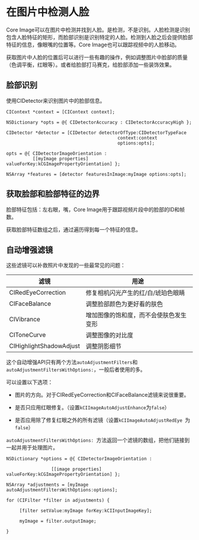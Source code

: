 # 在图片中检测人脸

Core Image可以在图片中检测并找到人脸。是检测，不是识别。人脸检测是识别包含人脸特征的矩形，而脸部识别是识别特定的人脸。检测到人脸之后会提供脸部特征的信息，像眼嘴的位置等。Core Image也可以跟踪视频中的人脸移动。

获取图片中人脸的位置后可以进行一些有趣的操作，例如调整图片中脸部的质量（色调平衡，红眼等）。或者给脸部打马赛克，给脸部添加一些装饰效果。

## 脸部识别

使用CIDetector来识别图片中的脸部信息。
```
CIContext *context = [CIContext context];

NSDictionary *opts = @{ CIDetectorAccuracy : CIDetectorAccuracyHigh };

CIDetector *detector = [CIDetector detectorOfType:CIDetectorTypeFace
                                          context:context
                                          options:opts];

opts = @{ CIDetectorImageOrientation :
          [[myImage properties] valueForKey:kCGImagePropertyOrientation] };

NSArray *features = [detector featuresInImage:myImage options:opts];

```

## 获取脸部和脸部特征的边界

脸部特征包括：左右眼，嘴，Core Image用于跟踪视频片段中的脸部的ID和帧数。

获取脸部特征数组之后，通过遍历得到每一个特征的信息。

## 自动增强滤镜

这些滤镜可以补救照片中发现的一些最常见的问题：

|滤镜|用途|
|-|-|
|CIRedEyeCorrection|修复相机闪光产生的红/白/琥珀色眼睛|
|CIFaceBalance|调整脸部颜色为更好看的肤色|
|CIVibrance|增加图像的饱和度，而不会使肤色发生变形|
|CIToneCurve|调整图像的对比度|
|CIHighlightShadowAdjust|调整阴影细节|

这个自动增强API只有两个方法```autoAdjustmentFilters```和``` autoAdjustmentFiltersWithOptions:```，一般后者使用的多。

可以设置以下选项：

* 图片的方向。对于CIRedEyeCorrection和CIFaceBalance滤镜来说很重要。

* 是否只应用红眼修复。（设置```kCIImageAutoAdjustEnhance```为```false```）

* 是否应用除了修复红眼之外的所有滤镜（设置```kCIImageAutoAdjustRedEye ```为```false```）

```autoAdjustmentFiltersWithOptions: ```方法返回一个滤镜的数组，把他们链接到一起并用于处理图片。
```
NSDictionary *options = @{ CIDetectorImageOrientation :

                 [[image properties] valueForKey:kCGImagePropertyOrientation] };

NSArray *adjustments = [myImage autoAdjustmentFiltersWithOptions:options];

for (CIFilter *filter in adjustments) {

     [filter setValue:myImage forKey:kCIInputImageKey];

     myImage = filter.outputImage;

}
```
